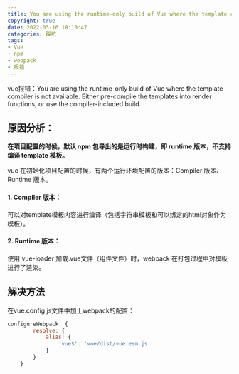 ```yaml
---
title: You are using the runtime-only build of Vue where the template compiler is not available.
copyright: true
date: 2022-03-16 18:10:47
categories: 踩坑
tags: 
- Vue
- npm
- webpack
- 报错
---
```

vue报错：You are using the runtime-only build of Vue where the template compiler is not available. Either pre-compile the templates into render functions, or use the compiler-included build.

<!-- more -->

## 原因分析：

**在项目配置的时候，默认 npm 包导出的是运行时构建，即 runtime 版本，不支持编译 template 模板。**

vue 在初始化项目配置的时候，有两个运行环境配置的版本：Compiler 版本、Runtime 版本。

#### 1.  Compiler 版本：

可以对template模板内容进行编译（包括字符串模板和可以绑定的html对象作为模板）。

#### 2. Runtime 版本：

使用 vue-loader 加载.vue文件（组件文件）时，webpack 在打包过程中对模板进行了渲染。

## 解决方法

在vue.config.js文件中加上webpack的配置：

```js
configureWebpack: {
        resolve: {
            alias: {
                'vue$': 'vue/dist/vue.esm.js'
            }
        }
    }
```

